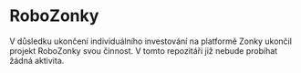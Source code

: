 # RoboZonky

V důsledku ukončení individuálního investování na platformě Zonky ukončil projekt RoboZonky svou činnost. 
V tomto repozitáři již nebude probíhat žádná aktivita.
